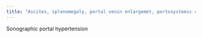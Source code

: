```yaml
---
title: "Ascites, splenomegaly, portal venin enlargemet, portosystemic collaterals, enlarged hepatic arteies, hepatofugal portal flow."
---
```

Sonographic portal hypertension

